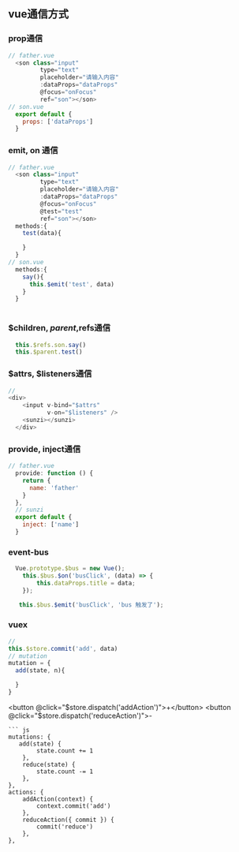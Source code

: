 ## vue通信方式

### prop通信
```js
// father.vue
  <son class="input"
         type="text"
         placeholder="请输入内容"
         :dataProps="dataProps"
         @focus="onFocus"
         ref="son"></son>
// son.vue
  export default {
    props: ['dataProps']
  }
```
### emit, on 通信
```js
// father.vue
  <son class="input"
         type="text"
         placeholder="请输入内容"
         :dataProps="dataProps"
         @focus="onFocus"
         @test="test"
         ref="son"></son>
  methods:{
    test(data){

    }
  }
// son.vue
  methods:{
    say(){
      this.$emit('test', data)
    }
  }
  
```
### $children, $parent,$refs通信
```js
  this.$refs.son.say()
  this.$parent.test()
```
### $attrs, $listeners通信
```js
// 
<div>
    <input v-bind="$attrs"
           v-on="$listeners" />
    <sunzi></sunzi>
  </div>
```

### provide, inject通信
```js
// father.vue
  provide: function () {
    return {
      name: 'father'
    }
  },
  // sunzi
  export default {
    inject: ['name']
  }
```
### event-bus
```js
  Vue.prototype.$bus = new Vue();
    this.$bus.$on('busClick', (data) => {
        this.dataProps.title = data;
    });

   this.$bus.$emit('busClick', 'bus 触发了');
```
### vuex
```js
// 
this.$store.commit('add', data)
// mutation
mutation = {
  add(state, n){

  }
}
``` 
<button @click="$store.dispatch('addAction')">+</button>
<button @click="$store.dispatch('reduceAction')">-</button>
```
``` js
mutations: {
   add(state) {
        state.count += 1
    },
    reduce(state) {
        state.count -= 1
    },
},
actions: {
    addAction(context) {
        context.commit('add')
    },
    reduceAction({ commit }) {
        commit('reduce')
    },
},

```
